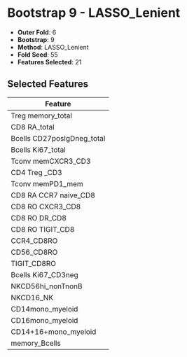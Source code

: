 # Bootstrap 9 - LASSO_Lenient

- **Outer Fold**: 6
- **Bootstrap**: 9
- **Method**: LASSO_Lenient
- **Fold Seed**: 55
- **Features Selected**: 21

## Selected Features

| Feature |
|---------|
| Treg memory_total |
| CD8 RA_total |
| Bcells CD27posIgDneg_total |
| Bcells Ki67_total |
| Tconv memCXCR3_CD3 |
| CD4 Treg _CD3 |
| Tconv memPD1_mem |
| CD8 RA CCR7 naive_CD8 |
| CD8 RO CXCR3_CD8 |
| CD8 RO DR_CD8 |
| CD8 RO TIGIT_CD8 |
| CCR4_CD8RO |
| CD56_CD8RO |
| TIGIT_CD8RO |
| Bcells Ki67_CD3neg |
| NKCD56hi_nonTnonB |
| NKCD16_NK |
| CD14mono_myeloid |
| CD16mono_myeloid |
| CD14+16+mono_myeloid |
| memory_Bcells |
